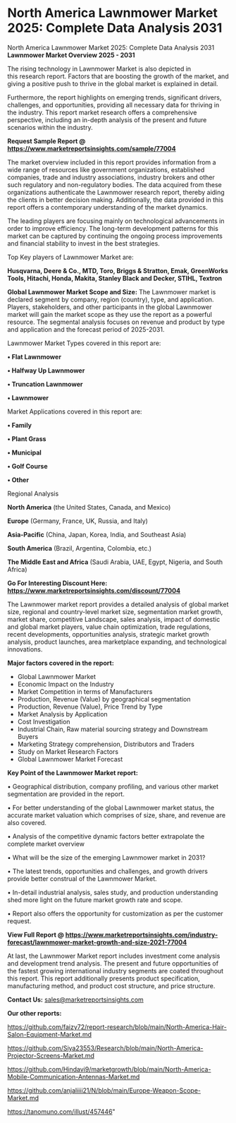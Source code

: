 # North America Lawnmower Market 2025: Complete Data Analysis 2031
 North America Lawnmower Market 2025: Complete Data Analysis 2031
<Strong> Lawnmower Market Overview 2025 - 2031</strong>

The rising technology in Lawnmower Market is also depicted in this research report. Factors that are boosting the growth of the market, and giving a positive push to thrive in the global market is explained in detail.

Furthermore, the report highlights on emerging trends, significant drivers, challenges, and opportunities, providing all necessary data for thriving in the industry. This report market research offers a comprehensive perspective, including an in-depth analysis of the present and future scenarios within the industry.

<strong>Request Sample Report @ <a href=https://www.marketreportsinsights.com/sample/77004>https://www.marketreportsinsights.com/sample/77004</a></strong>

The market overview included in this report provides information from a wide range of resources like government organizations, established companies, trade and industry associations, industry brokers and other such regulatory and non-regulatory bodies. The data acquired from these organizations authenticate the Lawnmower research report, thereby aiding the clients in better decision making. Additionally, the data provided in this report offers a contemporary understanding of the market dynamics.

The leading players are focusing mainly on technological advancements in order to improve efficiency. The long-term development patterns for this market can be captured by continuing the ongoing process improvements and financial stability to invest in the best strategies.

Top Key players of Lawnmower Market are:

<strong>Husqvarna, Deere & Co., MTD, Toro, Briggs & Stratton, Emak, GreenWorks Tools, Hitachi, Honda, Makita, Stanley Black and Decker, STIHL, Textron</strong>

<strong><b>Global Lawnmower Market Scope and Size:</b></strong>
The Lawnmower market is declared segment by company, region (country), type, and application. Players, stakeholders, and other participants in the global Lawnmower market will gain the market scope as they use the report as a powerful resource. The segmental analysis focuses on revenue and product by type and application and the forecast period of 2025-2031.

Lawnmower Market Types covered in this report are:

<strong>• Flat Lawnmower

• Halfway Up Lawnmower

• Truncation Lawnmower

• Lawnmower</strong>

Market Applications covered in this report are:

<strong>• Family

• Plant Grass

• Municipal

• Golf Course

• Other</strong> 

Regional Analysis

<strong>North America</strong> (the United States, Canada, and Mexico)

<strong>Europe</strong> (Germany, France, UK, Russia, and Italy)

<strong>Asia-Pacific</strong> (China, Japan, Korea, India, and Southeast Asia)

<strong>South America</strong> (Brazil, Argentina, Colombia, etc.)

<strong>The Middle East and Africa</strong> (Saudi Arabia, UAE, Egypt, Nigeria, and South Africa)

<strong>Go For Interesting Discount Here: <a href=https://www.marketreportsinsights.com/discount/77004>https://www.marketreportsinsights.com/discount/77004</a></strong>

The Lawnmower market report provides a detailed analysis of global market size, regional and country-level market size, segmentation market growth, market share, competitive Landscape, sales analysis, impact of domestic and global market players, value chain optimization, trade regulations, recent developments, opportunities analysis, strategic market growth analysis, product launches, area marketplace expanding, and technological innovations.

<strong><b>Major factors covered in the report:</b></strong>
<ul>
  <li>Global Lawnmower Market </li>
  <li>Economic Impact on the Industry</li>
  <li>Market Competition in terms of Manufacturers</li>
  <li>Production, Revenue (Value) by geographical segmentation</li>
  <li>Production, Revenue (Value), Price Trend by Type</li>
  <li>Market Analysis by Application</li>
  <li>Cost Investigation</li>
  <li>Industrial Chain, Raw material sourcing strategy and Downstream Buyers</li>
  <li>Marketing Strategy comprehension, Distributors and Traders</li>
  <li>Study on Market Research Factors</li>
  <li>Global Lawnmower Market Forecast</li>
</ul>

<strong><b>Key Point of the Lawnmower Market report:</b></strong>

• Geographical distribution, company profiling, and various other market segmentation are provided in the report.

• For better understanding of the global Lawnmower market status, the accurate market valuation which comprises of size, share, and revenue are also covered.

• Analysis of the competitive dynamic factors better extrapolate the complete market overview

• What will be the size of the emerging Lawnmower market in 2031?

• The latest trends, opportunities and challenges, and growth drivers provide better construal of the Lawnmower Market.

• In-detail industrial analysis, sales study, and production understanding shed more light on the future market growth rate and scope.

• Report also offers the opportunity for customization as per the customer request.

<strong><b>View Full Report @ <a href=https://www.marketreportsinsights.com/industry-forecast/lawnmower-market-growth-and-size-2021-77004>https://www.marketreportsinsights.com/industry-forecast/lawnmower-market-growth-and-size-2021-77004</a></b></strong>


At last, the Lawnmower Market report includes investment come analysis and development trend analysis. The present and future opportunities of the fastest growing international industry segments are coated throughout this report. This report additionally presents product specification, manufacturing method, and product cost structure, and price structure.

<strong>Contact Us:</strong>
sales@marketreportsinsights.com

<strong>Our other reports:</strong>

<a href=https://github.com/faizy72/report-research/blob/main/North-America-Hair-Salon-Equipment-Market.md>https://github.com/faizy72/report-research/blob/main/North-America-Hair-Salon-Equipment-Market.md</a>

<a href=https://github.com/Siya23553/Research/blob/main/North-America-Projector-Screens-Market.md>https://github.com/Siya23553/Research/blob/main/North-America-Projector-Screens-Market.md</a>

<a href=https://github.com/Hindavi9/marketgrowth/blob/main/North-America-Mobile-Communication-Antennas-Market.md>https://github.com/Hindavi9/marketgrowth/blob/main/North-America-Mobile-Communication-Antennas-Market.md</a>

<a href=https://github.com/anjaliiii21/N/blob/main/Europe-Weapon-Scope-Market.md>https://github.com/anjaliiii21/N/blob/main/Europe-Weapon-Scope-Market.md</a>

<a href=https://tanomuno.com/illust/457446>https://tanomuno.com/illust/457446</a>"
